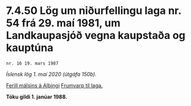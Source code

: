 # 7.4.50 Lög um niðurfellingu laga nr. 54 frá 29. maí 1981, um Landkaupasjóð vegna kaupstaða og kauptúna

`nr. 16 19. mars 1987`

_Íslensk lög 1. maí 2020 (útgáfa 150b)._

[Ferill málsins á Alþingi](https://www.althingi.is/thingstorf/thingmalalistar-eftir-thingum/ferill/?ltg=109&mnr=232)
[Frumvarp til laga.](https://www.althingi.is/altext/109/s/pdf/0249.pdf)

**Tóku gildi 1. janúar 1988.**

